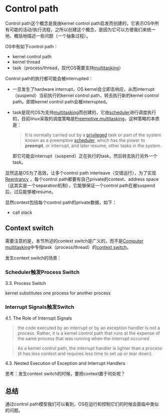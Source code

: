 # Control path

Control path这个概念是我由kernel control path启发而创建的，它表示OS中所有可能的活动/执行流程，之所以创建这个概念，是因为它可以方便我们来统一地、概括地描述一些问题（一个抽象过程）。

OS中有如下control path：

- kernel control path
- kernel thread
- task（process/thread，现代OS需要支持[multitasking](https://en.wikipedia.org/wiki/Computer_multitasking)）

Control path的执行都可能会被interrupted：

- 一旦发生了hardware interrupt，OS kernel会立即去响应，从而interrupt（suspend）当前执行的kernel control path，转去执行新的kernel control path。即原kernel control path会被interrupted。

- task是现代OS为支持[multitasking](https://en.wikipedia.org/wiki/Computer_multitasking)而创建的，它由[scheduler](https://en.wikipedia.org/wiki/Scheduling_(computing))进行调度执行的，目前linux采取的调度策略是[Preemptive multitasking](https://en.wikipedia.org/wiki/Preemption_(computing))，这种策略的本质是：

  > It is normally carried out by a [privileged](https://en.wikipedia.org/wiki/Protection_ring) task or part of the system known as a preemptive [scheduler](https://en.wikipedia.org/wiki/Scheduling_(computing)), which has the power to **preempt**, or interrupt, and later resume, other tasks in the system.

  即它可能会interrupt（suspend）正在执行的task，然后转去执行另外一个task。

显然这是OS为了高效，让多个control path interleave（交错运行），为了实现[Reentrancy](https://en.wikipedia.org/wiki/Reentrancy_(computing)) ，每个control path都要有自己private的context、address space（这其实是一个separation机制），它能够保证一个control path在被suspend后，过后能够被resume。

显然context包括每个control path的private数据，如下：

- call stack



## Context switch

需要注意的是，本节所述的context switch是广义的，而不是[Computer multitasking](https://en.wikipedia.org/wiki/Computer_multitasking)中专指task（process/thread）的[context switch](https://en.wikipedia.org/wiki/Context_switch)。

发生context switch的场景：

### Scheduler触发Process Switch

3.3. Process Switch

kernel substitutes one process for another process

### Interrupt Signals触发Switch

4.1. The Role of Interrupt Signals

> the code executed by an interrupt or by an exception handler is not a process. Rather, it is a kernel control path that runs at the expense of the same process that was running when the interrupt occurred



> As a kernel control path, the interrupt handler is lighter than a process (it has less context and requires less time to set up or tear down).

4.3. Nested Execution of Exception and Interrupt Handlers



思考：发生context switch的时候，要把context置于何处呢？



## 总结

通过control path模型我们可以看到，OS在运行和控制它们的时候会面临中类似的问题。
